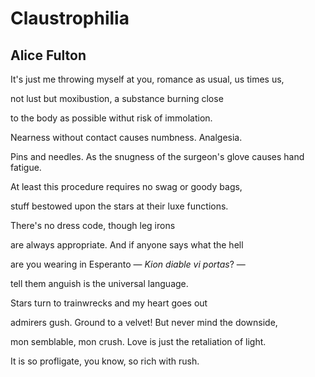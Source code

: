 # Claustrophilia
## Alice Fulton
It's just me throwing myself at you,
romance as usual, us times us,

not lust but moxibustion,
a substance burning close

to the body as possible
withut risk of immolation.

Nearness without contact
causes numbness. Analgesia.

Pins and needles. As the snugness
of the surgeon's glove causes hand fatigue.

At least this procedure
requires no swag or goody bags,

stuff bestowed upon the stars
at their luxe functions.

There's no dress code,
though leg irons

are always appropriate.
And if anyone says what the hell

are you wearing in Esperanto
— _Kion diable vi portas_? —

tell them anguish
is the universal language.

Stars turn to trainwrecks
and my heart goes out

admirers gush. Ground to a velvet!
But never mind the downside,

mon semblable, mon crush.
Love is just the retaliation of light.

It is so profligate, you know,
so rich with rush.